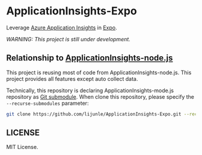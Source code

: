 # ApplicationInsights-Expo

Leverage [Azure Application Insights](https://azure.microsoft.com/documentation/articles/app-insights-overview/) in [Expo](https://expo.io/).

*WARNING: This project is still under development.*

## Relationship to [ApplicationInsights-node.js](https://github.com/Microsoft/ApplicationInsights-node.js)

This project is reusing most of code from ApplicationInsights-node.js. This project provides all features except auto collect data.

Technically, this repository is declaring ApplicationInsights-mode.js repository as [Git submodule](https://git-scm.com/book/en/v2/Git-Tools-Submodules). When clone this repository, please specify the `--recurse-submodules` parameter:

```sh
git clone https://github.com/lijunle/ApplicationInsights-Expo.git --recurse-submodules
```

## LICENSE

MIT License.
